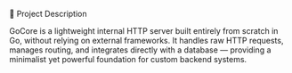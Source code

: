 🚀 Project Description

GoCore is a lightweight internal HTTP server built entirely from scratch in Go, without relying on external frameworks. It handles raw HTTP requests, manages routing, and integrates directly with a database — providing a minimalist yet powerful foundation for custom backend systems.
